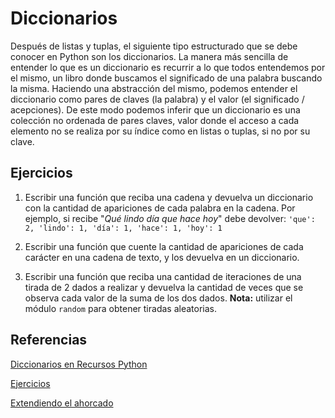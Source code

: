 # Diccionarios

Después de listas y tuplas, el siguiente tipo estructurado que se debe conocer en Python son los diccionarios. La manera más sencilla de entender lo que es un diccionario es recurrir a lo que todos entendemos por el mismo, un libro donde buscamos el significado de una palabra buscando la misma. Haciendo una abstracción del mismo, podemos entender el diccionario como pares de claves (la palabra) y el valor (el significado / acepciones). De este modo podemos inferir que un diccionario es una colección no ordenada de pares claves, valor donde el acceso a cada elemento no se realiza por su índice como en listas o tuplas, si no por su clave.

## Ejercicios

1. Escribir una función que reciba una cadena y devuelva un diccionario con la cantidad de apariciones de cada palabra en la cadena. Por ejemplo, si recibe "_Qué lindo día que hace hoy_" debe devolver: `'que': 2, 'lindo': 1, 'día': 1, 'hace': 1, 'hoy': 1`

2. Escribir una función que cuente la cantidad de apariciones de cada carácter en una cadena de texto, y los devuelva en un diccionario.

3. Escribir una función que reciba una cantidad de iteraciones de una tirada de 2 dados a realizar y devuelva la cantidad de veces que se observa cada valor de la suma de los dos dados. **Nota:** utilizar el módulo `random` para obtener tiradas aleatorias.


## Referencias

[Diccionarios en Recursos Python](https://recursospython.com/guias-y-manuales/diccionarios/)

[Ejercicios](http://librosweb.es/libro/algoritmos_python/capitulo_9/ejercicios_12.html)

[Extendiendo el ahorcado](https://inventwithpython.com/es/9.5.html)

